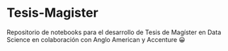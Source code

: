 # Tesis-Magister
Repositorio de notebooks para el desarrollo de Tesis de Magíster en Data Science en colaboración con Anglo American y Accenture
:grinning:
